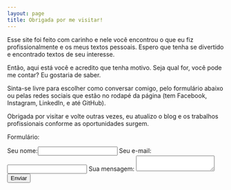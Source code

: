 ```yaml
---
layout: page
title: Obrigada por me visitar!
---
```


Esse site foi feito com carinho e nele você encontrou o que eu fiz profissionalmente e os meus textos pessoais. Espero que tenha se divertido e encontrado textos de seu interesse.

Então, aqui está você e acredito que tenha motivo. Seja qual for, você pode me contar? Eu gostaria de saber.

Sinta-se livre para escolher como conversar comigo, pelo formulário abaixo ou pelas redes sociais que estão no rodapé da página (tem Facebook, Instagram, LinkedIn, e até GitHub).

Obrigada por visitar e volte outras vezes, eu atualizo o blog e os trabalhos profissionais conforme as oportunidades surgem.

Formulário:

<form
  action="https://formspree.io/f/mjvprglr"
  method="POST"
>
  <label>Seu nome:<input type="text" name="Nome">
  </label>
  <label>Seu e-mail:<input type="text" name="E-mail">
  </label>
  <label>Sua mensagem:
    <textarea name="Mensagem"></textarea>
  </label>
  <button type="submit" class="botao">Enviar</button>
</form>
